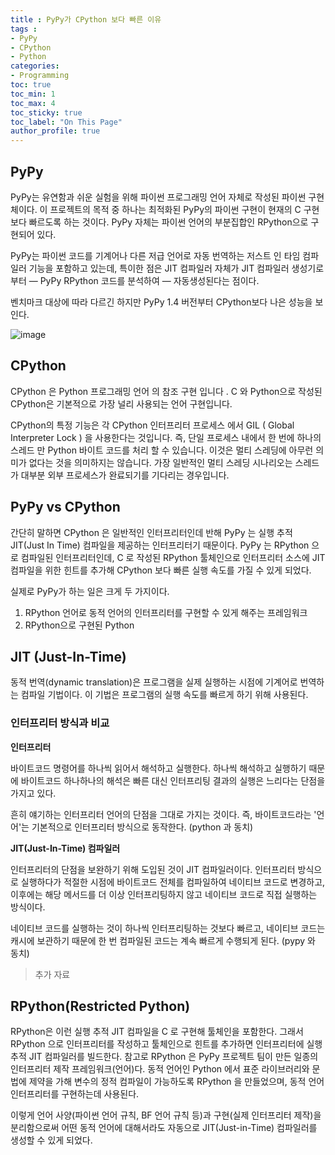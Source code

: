 ```yaml
---
title : PyPy가 CPython 보다 빠른 이유
tags :
- PyPy
- CPython
- Python
categories:
- Programming
toc: true
toc_min: 1
toc_max: 4
toc_sticky: true
toc_label: "On This Page"
author_profile: true
---
```


## PyPy

PyPy는 유연함과 쉬운 실험을 위해 파이썬 프로그래밍 언어 자체로 작성된 파이썬 구현체이다. 이 프로젝트의 목적 중 하나는 최적화된 PyPy의 파이썬 구현이 현재의 C 구현보다 빠르도록 하는 것이다. PyPy 자체는 파이썬 언어의 부분집합인 RPython으로 구현되어 있다.

PyPy는 파이썬 코드를 기계어나 다른 저급 언어로 자동 번역하는 저스트 인 타임 컴파일러 기능을 포함하고 있는데, 특이한 점은 JIT 컴파일러 자체가 JIT 컴파일러 생성기로부터 — PyPy RPython 코드를 분석하여 — 자동생성된다는 점이다.

벤치마크 대상에 따라 다르긴 하지만 PyPy 1.4 버전부터 CPython보다 나은 성능을 보인다.

![image](https://user-images.githubusercontent.com/44635266/69623825-e57c1d80-1086-11ea-9324-23c56fa65b7f.png)

## CPython

CPython 은 Python 프로그래밍 언어 의 참조 구현 입니다 . C 와 Python으로 작성된 CPython은 기본적으로 가장 널리 사용되는 언어 구현입니다.

CPython의 특정 기능은 각 CPython 인터프리터 프로세스 에서 GIL ( Global Interpreter Lock ) 을 사용한다는 것입니다. 즉, 단일 프로세스 내에서 한 번에 하나의 스레드 만 Python 바이트 코드를 처리 할 수 있습니다. 이것은 멀티 스레딩에 아무런 의미가 없다는 것을 의미하지는 않습니다. 가장 일반적인 멀티 스레딩 시나리오는 스레드가 대부분 외부 프로세스가 완료되기를 기다리는 경우입니다.

## PyPy vs CPython

간단히 말하면 CPython 은 일반적인 인터프리터인데 반해 PyPy 는 실행 추적 JIT(Just In Time) 컴파일을 제공하는 인터프리터기 때문이다. PyPy 는 RPython 으로 컴파일된 인터프리터인데, C 로 작성된 RPython 툴체인으로 인터프리터 소스에 JIT 컴파일을 위한 힌트를 추가해 CPython 보다 빠른 실행 속도를 가질 수 있게 되었다.

실제로 PyPy가 하는 일은 크게 두 가지이다.

1. RPython 언어로 동적 언어의 인터프리터를 구현할 수 있게 해주는 프레임워크
2. RPython으로 구현된 Python

## JIT (Just-In-Time)

동적 번역(dynamic translation)은 프로그램을 실제 실행하는 시점에 기계어로 번역하는 컴파일 기법이다. 이 기법은 프로그램의 실행 속도를 빠르게 하기 위해 사용된다.

### 인터프리터 방식과 비교

**인터프리터**

바이트코드 명령어를 하나씩 읽어서 해석하고 실행한다. 하나씩 해석하고 실행하기 때문에 바이트코드 하나하나의 해석은 빠른 대신 인터프리팅 결과의 실행은 느리다는 단점을 가지고 있다.

흔히 얘기하는 인터프리터 언어의 단점을 그대로 가지는 것이다. 즉, 바이트코드라는 '언어'는 기본적으로 인터프리터 방식으로 동작한다.  (python 과 동치)

**JIT(Just-In-Time) 컴파일러**

인터프리터의 단점을 보완하기 위해 도입된 것이 JIT 컴파일러이다. 인터프리터 방식으로 실행하다가 적절한 시점에 바이트코드 전체를 컴파일하여 네이티브 코드로 변경하고, 이후에는 해당 메서드를 더 이상 인터프리팅하지 않고 네이티브 코드로 직접 실행하는 방식이다.

네이티브 코드를 실행하는 것이 하나씩 인터프리팅하는 것보다 빠르고, 네이티브 코드는 캐시에 보관하기 때문에 한 번 컴파일된 코드는 계속 빠르게 수행되게 된다. (pypy 와 동치) 

> 추가 자료

## RPython(Restricted Python)

RPython은 이런 실행 추적 JIT 컴파일을 C 로 구현해 툴체인을 포함한다. 그래서 RPython 으로 인터프리터를 작성하고 툴체인으로 힌트를 추가하면 인터프리터에 실행추적 JIT 컴파일러를 빌드한다. 참고로 RPython 은 PyPy 프로젝트 팀이 만든 일종의 인터프리터 제작 프레임워크(언어)다. 동적 언어인 Python 에서 표준 라이브러리와 문법에 제약을 가해 변수의 정적 컴파일이 가능하도록 RPython 을 만들었으며, 동적 언어 인터프리터를 구현하는데 사용된다.

이렇게 언어 사양(파이썬 언어 규칙, BF 언어 규칙 등)과 구현(실제 인터프리터 제작)을 분리함으로써 어떤 동적 언어에 대해서라도 자동으로 JIT(Just-in-Time) 컴파일러를 생성할 수 있게 되었다.